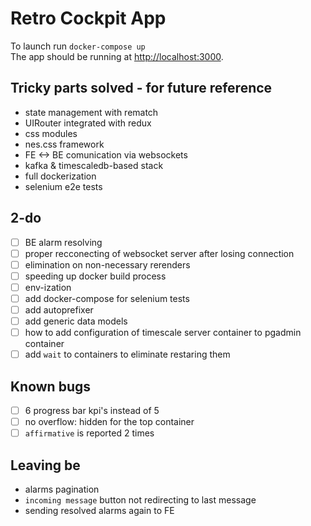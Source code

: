 # Retro Cockpit App
To launch run `docker-compose up`<br>
The app should be running at [http://localhost:3000](http://localhost:3000).

## Tricky parts solved - for future reference
* state management with rematch
* UIRouter integrated with redux
* css modules
* nes.css framework
* FE <-> BE comunication via websockets
* kafka & timescaledb-based stack
* full dockerization
* selenium e2e tests

## 2-do
- [ ] BE alarm resolving
- [ ] proper recconecting of websocket server after losing connection
- [ ] elimination on non-necessary rerenders
- [ ] speeding up docker build process
- [ ] env-ization
- [ ] add docker-compose for selenium tests
- [ ] add autoprefixer
- [ ] add generic data models
- [ ] how to add configuration of timescale server container to pgadmin container
- [ ] add `wait` to containers to eliminate restaring them 

## Known bugs
- [ ] 6 progress bar kpi's instead of 5
- [ ] no overflow: hidden for the top container
- [ ] `affirmative` is reported 2 times

## Leaving be
* alarms pagination
* `incoming message` button not redirecting to last message
* sending resolved alarms again to FE
